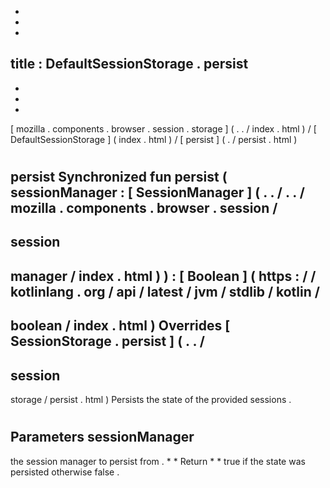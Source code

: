 -
-
-
title
:
DefaultSessionStorage
.
persist
-
-
-
-
[
mozilla
.
components
.
browser
.
session
.
storage
]
(
.
.
/
index
.
html
)
/
[
DefaultSessionStorage
]
(
index
.
html
)
/
[
persist
]
(
.
/
persist
.
html
)
#
persist
Synchronized
fun
persist
(
sessionManager
:
[
SessionManager
]
(
.
.
/
.
.
/
mozilla
.
components
.
browser
.
session
/
-
session
-
manager
/
index
.
html
)
)
:
[
Boolean
]
(
https
:
/
/
kotlinlang
.
org
/
api
/
latest
/
jvm
/
stdlib
/
kotlin
/
-
boolean
/
index
.
html
)
Overrides
[
SessionStorage
.
persist
]
(
.
.
/
-
session
-
storage
/
persist
.
html
)
Persists
the
state
of
the
provided
sessions
.
#
#
#
Parameters
sessionManager
-
the
session
manager
to
persist
from
.
*
*
Return
*
*
true
if
the
state
was
persisted
otherwise
false
.
